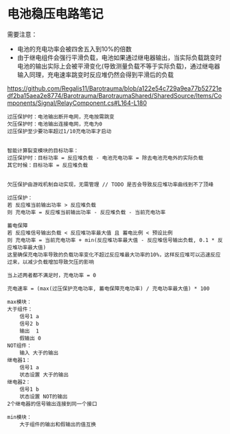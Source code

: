 # 电池稳压电路笔记

需要注意：
- 电池的充电功率会被四舍五入到10%的倍数
- 由于继电组件会强行平滑负载，电池如果通过继电器输出，当实际负载跳变时电池的输出实际上会被平滑变化(导致测量负载不等于实际负载)，通过继电器输入同理，充电速率跳变时反应堆仍然会得到平滑后的负载


https://github.com/Regalis11/Barotrauma/blob/a122e54c729a9ea77b52721edf2ba15aea2e8774/Barotrauma/BarotraumaShared/SharedSource/Items/Components/Signal/RelayComponent.cs#L164-L180


```text
过压保护时：电池输出断开电网，充电按需跳变
欠压保护时：电池输出连接电网，充电为0
过压保护至少要功率超过1/10充电功率才启动
```


```text

智能计算裂变模块的目标功率：
过压保护时：目标功率 = 反应堆负载 - 电池充电功率 = 除去电池充电外的实际负载
其它时候：目标功率 = 反应堆负载


欠压保护由游戏机制自动实现，无需管理 // TODO 是否会导致反应堆功率曲线到不了顶峰

过压保护：
若 反应堆当前输出功率 > 反应堆负载
则 充电功率 = 反应堆当前输出功率 - 反应堆负载 - 当前充电功率

蓄电保障
若 反应堆信号输出负载 < 反应堆功率最大值 且 蓄电比例 < 预设比例
则 充电功率 = 当前充电功率 + min(反应堆功率最大值 - 反应堆信号输出负载, 0.1 * 反应堆功率最大值)
这里确保充电功率导致的负载功率变化不超过反应堆最大功率的10%，这样反应堆可以迅速反应过来，以减少负载增加导致欠压的影响

当上述两者都不满足时，充电功率 = 0

充电速率 = (max(过压保护充电功率, 蓄电保障充电功率) / 充电功率最大值) * 100
```

```text
max模块：
大于组件：
    信号1 a
    信号2 b
    输出  1
    假输出 0
NOT组件：
    输入 大于的输出
继电器1：
    信号1 a
    状态设置 大于的输出
继电器2：
    信号1 b
    状态设置 NOT的输出
2个继电器的信号输出连接到同一个接口

min模块：
    大于组件的输出和假输出的值互换
```
